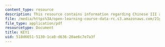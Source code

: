 ```yaml
---
content_type: resource
description: This resource contains information regarding Chinese III assignments.
file: /media/https%3A/open-learning-course-data-rc.s3.amazonaws.com/21g-103-chinese-iii-regular-fall-2003/518d665151301ca0d63620ae6c7e7a3f_MIT21G_103F03_L61117.pdf
file_type: application/pdf
resourcetype: Document
title: KEY1
uid: 518d6651-5130-1ca0-d636-20ae6c7e7a3f
---
```


